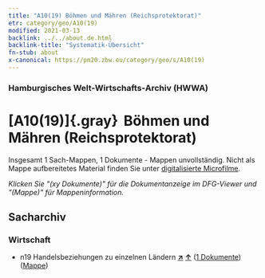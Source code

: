 ```yaml
---
title: "A10(19) Böhmen und Mähren (Reichsprotektorat)"
etr: category/geo/A10(19)
modified: 2021-03-13
backlink: ../../about.de.html
backlink-title: "Systematik-Übersicht"
fn-stub: about
x-canonical: https://pm20.zbw.eu/category/geo/s/A10(19)
---
```


### Hamburgisches Welt-Wirtschafts-Archiv (HWWA)
# [A10(19)]{.gray}&#8201; Böhmen und Mähren (Reichsprotektorat)&#160; 




Insgesamt 1 Sach-Mappen, 1 Dokumente - Mappen unvollständig.
Nicht als Mappe aufbereitetes Material finden Sie unter [digitalisierte Microfilme](/film/h1_sh.de.html).

_Klicken Sie "(xy Dokumente)" für die Dokumentanzeige im DFG-Viewer und "(Mappe)" für Mappeninformation._

## Sacharchiv




### Wirtschaft

- n19 Handelsbeziehungen zu einzelnen Ländern [**&nearr;**](../../../subject/i/145289/about.de.html "Handelsbeziehungen zu einzelnen Ländern (in der ganzen Welt)") [**&uarr;**](../../../subject/about.de.html#n19 "Sachsystematik") (<a href="https://pm20.zbw.eu/dfgview/sh/140098,145289" title="über: Böhmen und Mähren (Reichsprotektorat) : Handelsbeziehungen zu einzelnen Ländern" target="_blank">1 Dokumente</a>) ([Mappe](../../../../folder/sh/1400xx/140098/1452xx/145289/about.de.html))


